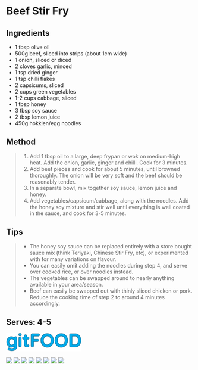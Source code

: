 # Beef Stir Fry

## Ingredients

- 1 tbsp olive oil
- 500g beef, sliced into strips (about 1cm wide)
- 1 onion, sliced or diced
- 2 cloves garlic, minced
- 1 tsp dried ginger
- 1 tsp chilli flakes
- 2 capsicums, sliced
- 2 cups green vegetables
- 1-2 cups cabbage, sliced
- 1 tbsp honey
- 3 tbsp soy sauce
- 2 tbsp lemon juice
- 450g hokkien/egg noodles

## Method

> 1. Add 1 tbsp oil to a large, deep frypan or wok on medium-high heat. Add the onion, garlic, ginger and chilli.  Cook for 3 minutes.
> 1. Add beef pieces and cook for about 5 minutes, until browned thoroughly. The onion will be very soft and the beef should be reasonably tender.
> 1. In a separate bowl, mix together soy sauce, lemon juice and honey.
> 1. Add vegetables/capsicum/cabbage, along with the noodles. Add the honey soy mixture and stir well until everything is well coated in the sauce, and cook for 3-5 minutes.

## Tips

> - The honey soy sauce can be replaced entirely with a store bought sauce mix (think Teriyaki, Chinese Stir Fry, etc), or experimented with for many variations on flavour.
> - You can easily omit adding the noodles during step 4, and serve over cooked rice, or over noodles instead.
> - The vegetables can be swapped around to nearly anything available in your area/season.
> - Beef can easily be swapped out with thinly sliced chicken or pork. Reduce the cooking time of step 2 to around 4 minutes accordingly.

## Serves: 4-5

<img src="../images/logo_sm.png" width="40%" />

<img src="https://img.shields.io/badge/asian-blue.svg" /> <img src="https://img.shields.io/badge/beef-blue.svg" /> <img src="https://img.shields.io/badge/dinner-blue.svg" /> <img src="https://img.shields.io/badge/healthy-blue.svg" /> <img src="https://img.shields.io/badge/lunch-blue.svg" /> <img src="https://img.shields.io/badge/pasta-blue.svg" /> <img src="https://img.shields.io/badge/stovetop-blue.svg" /> <img src="https://img.shields.io/badge/versatile-blue.svg" /> 